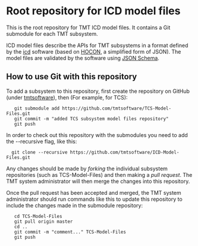 Root repository for ICD model files
===================================

This is the root repository for TMT ICD model files. It contains a Git submodule for each TMT subsystem.

ICD model files describe the APIs for TMT subsystems in a format defined by the [icd](https://github.com/tmtsoftware/icd)
software (based on [HOCON](https://github.com/typesafehub/config/blob/master/HOCON.md), a simplified form of JSON).
The model files are validated by the software using [JSON Schema](http://json-schema.org/).

How to use Git with this repository
-----------------------------------

To add a subsystem to this repository, first create the repository on GitHub
(under [tmtsoftware](https://github.com/tmtsoftware)), then (For example, for TCS):

```
   git submodule add https://github.com/tmtsoftware/TCS-Model-Files.git
   git commit -m "added TCS subsystem model files repository"
   git push
```

In order to check out this repository with the submodules you need to add the --recursive flag, like this:

```
  git clone --recursive https://github.com/tmtsoftware/ICD-Model-Files.git
```

Any changes should be made by *forking* the individual subsystem repositories (such as TCS-Model-Files)
and then making a *pull request*.
The TMT system administrator will then merge the changes into this repository.

Once the pull request has been accepted and merged, the TMT system administrator should run commands like this to update
this repository to include the changes made in the submodule repository:

```
   cd TCS-Model-Files
   git pull origin master
   cd ..
   git commit -m "comment..." TCS-Model-Files
   git push
```
